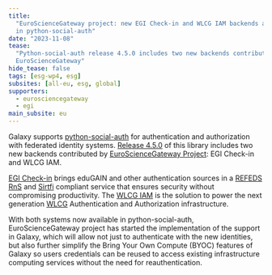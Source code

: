 ```yaml
---
title:
  "EuroScienceGateway project: new EGI Check-in and WLCG IAM backends available
  in python-social-auth"
date: "2023-11-08"
tease:
  "Python-social-auth release 4.5.0 includes two new backends contributed by
  EuroScienceGateway"
hide_tease: false
tags: [esg-wp4, esg]
subsites: [all-eu, esg, global]
supporters:
  - eurosciencegateway
  - egi
main_subsite: eu
---
```


Galaxy supports [python-social-auth](https://github.com/python-social-auth) for
authentication and authorization with federated identity systems.
[Release 4.5.0](https://github.com/python-social-auth/social-core/releases/tag/4.5.0)
of this library includes two new backends contributed by
[EuroScienceGateway Project](../../projects/esg/): EGI Check-in and WLCG IAM.

[EGI Check-in](https://www.egi.eu/service/check-in/) brings eduGAIN and other
authentication sources in a [REFEDS RnS](https://refeds.org/) and
[Sirtfi](https://aarc-project.eu/policies/sirtfi/) compliant service that
ensures security without compromising productivity. The
[WLCG IAM](https://wlcg.cloud.cnaf.infn.it/login) is the solution to power the
next generation [WLCG](https://wlcg.web.cern.ch/) Authentication and
Authorization infrastructure.

With both systems now available in python-social-auth, EuroScienceGateway
project has started the implementation of the support in Galaxy, which will
allow not just to authenticate with the new identities, but also further
simplify the Bring Your Own Compute (BYOC) features of Galaxy so users
credentials can be reused to access existing infrastructure computing services
without the need for reauthentication.
